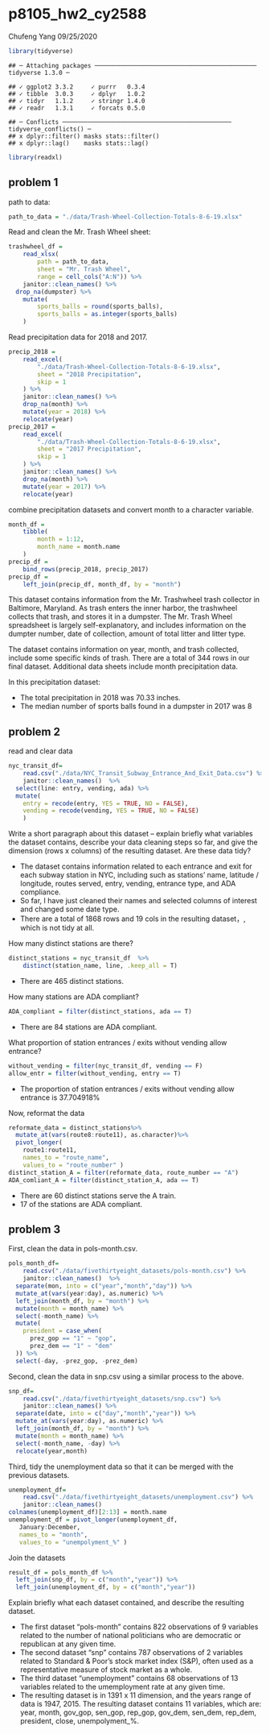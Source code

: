 p8105\_hw2\_cy2588
================
Chufeng Yang
09/25/2020

``` r
library(tidyverse)
```

    ## ─ Attaching packages ───────────────────────────────────────────── tidyverse 1.3.0 ─

    ## ✓ ggplot2 3.3.2     ✓ purrr   0.3.4
    ## ✓ tibble  3.0.3     ✓ dplyr   1.0.2
    ## ✓ tidyr   1.1.2     ✓ stringr 1.4.0
    ## ✓ readr   1.3.1     ✓ forcats 0.5.0

    ## ─ Conflicts ─────────────────────────────────────────────── tidyverse_conflicts() ─
    ## x dplyr::filter() masks stats::filter()
    ## x dplyr::lag()    masks stats::lag()

``` r
library(readxl)
```

## problem 1

path to data:

``` r
path_to_data = "./data/Trash-Wheel-Collection-Totals-8-6-19.xlsx"
```

Read and clean the Mr. Trash Wheel sheet:

``` r
trashwheel_df = 
    read_xlsx(
        path = path_to_data,
        sheet = "Mr. Trash Wheel",
        range = cell_cols("A:N")) %>% 
    janitor::clean_names() %>% 
  drop_na(dumpster) %>% 
    mutate(
        sports_balls = round(sports_balls),
        sports_balls = as.integer(sports_balls)
    )
```

Read precipitation data for 2018 and 2017.

``` r
precip_2018 = 
    read_excel(
        "./data/Trash-Wheel-Collection-Totals-8-6-19.xlsx",
        sheet = "2018 Precipitation",
        skip = 1
    ) %>% 
    janitor::clean_names() %>% 
    drop_na(month) %>% 
    mutate(year = 2018) %>% 
    relocate(year)
precip_2017 = 
    read_excel(
        "./data/Trash-Wheel-Collection-Totals-8-6-19.xlsx",
        sheet = "2017 Precipitation",
        skip = 1
    ) %>% 
    janitor::clean_names() %>% 
    drop_na(month) %>% 
    mutate(year = 2017) %>% 
    relocate(year)
```

combine precipitation datasets and convert month to a character
variable.

``` r
month_df = 
    tibble(
        month = 1:12,
        month_name = month.name
    )
precip_df = 
    bind_rows(precip_2018, precip_2017)
precip_df =
    left_join(precip_df, month_df, by = "month")
```

This dataset contains information from the Mr. Trashwheel trash
collector in Baltimore, Maryland. As trash enters the inner harbor, the
trashwheel collects that trash, and stores it in a dumpster. The
Mr. Trash Wheel spreadsheet is largely self-explanatory, and includes
information on the dumpter number, date of collection, amount of total
litter and litter type.

The dataset contains information on year, month, and trash collected,
include some specific kinds of trash. There are a total of 344 rows in
our final dataset. Additional data sheets include month precipitation
data.

In this precipitation dataset:

  - The total precipitation in 2018 was 70.33 inches.  
  - The median number of sports balls found in a dumpster in 2017 was 8

## problem 2

read and clear data

``` r
nyc_transit_df= 
    read.csv("./data/NYC_Transit_Subway_Entrance_And_Exit_Data.csv") %>% 
    janitor::clean_names()  %>% 
  select(line: entry, vending, ada) %>% 
  mutate(
    entry = recode(entry, YES = TRUE, NO = FALSE),
    vending = recode(vending, YES = TRUE, NO = FALSE)
    )
```

Write a short paragraph about this dataset – explain briefly what
variables the dataset contains, describe your data cleaning steps so
far, and give the dimension (rows x columns) of the resulting dataset.
Are these data tidy?

  - The dataset contains information related to each entrance and exit
    for each subway station in NYC, including such as stations’ name,
    latitude / longitude, routes served, entry, vending, entrance type,
    and ADA compliance.  
  - So far, I have just cleaned their names and selected columns of
    interest and changed some date type.  
  - There are a total of 1868 rows and 19 cols in the resulting
    dataset，, which is not tidy at all.

How many distinct stations are there?

``` r
distinct_stations = nyc_transit_df  %>% 
    distinct(station_name, line, .keep_all = T)
```

  - There are 465 distinct stations.

How many stations are ADA compliant?

``` r
ADA_compliant = filter(distinct_stations, ada == T)
```

  - There are 84 stations are ADA compliant.

What proportion of station entrances / exits without vending allow
entrance?

``` r
without_vending = filter(nyc_transit_df, vending == F)
allow_entr = filter(without_vending, entry == T)
```

  - The proportion of station entrances / exits without vending allow
    entrance is 37.704918%

Now, reformat the data

``` r
reformate_data = distinct_stations%>% 
  mutate_at(vars(route8:route11), as.character)%>%
  pivot_longer(
    route1:route11,
    names_to = "route_name",
    values_to = "route_number" )
distinct_station_A = filter(reformate_data, route_number == "A")
ADA_comliant_A = filter(distinct_station_A, ada == T)
```

  - There are 60 distinct stations serve the A train.  
  - 17 of the stations are ADA compliant.

## problem 3

First, clean the data in pols-month.csv.

``` r
pols_month_df= 
    read.csv("./data/fivethirtyeight_datasets/pols-month.csv") %>% 
    janitor::clean_names()  %>% 
  separate(mon, into = c("year","month","day")) %>%
  mutate_at(vars(year:day), as.numeric) %>%
  left_join(month_df, by = "month") %>%
  mutate(month = month_name) %>%
  select(-month_name) %>%
  mutate(
    president = case_when(
      prez_gop == "1" ~ "gop",
      prez_dem == "1" ~ "dem"
  )) %>% 
  select(-day, -prez_gop, -prez_dem)
```

Second, clean the data in snp.csv using a similar process to the above.

``` r
snp_df= 
    read.csv("./data/fivethirtyeight_datasets/snp.csv") %>% 
    janitor::clean_names() %>% 
  separate(date, into = c("day","month","year")) %>%
  mutate_at(vars(year:day), as.numeric) %>%
  left_join(month_df, by = "month") %>%
  mutate(month = month_name) %>%
  select(-month_name, -day) %>%
  relocate(year,month)
```

Third, tidy the unemployment data so that it can be merged with the
previous datasets.

``` r
unemployment_df= 
    read.csv("./data/fivethirtyeight_datasets/unemployment.csv") %>% 
    janitor::clean_names() 
colnames(unemployment_df)[2:13] = month.name
unemployment_df = pivot_longer(unemployment_df,
   January:December,
   names_to = "month",
   values_to = "unempolyment_%" )
```

Join the datasets

``` r
result_df = pols_month_df %>%
  left_join(snp_df, by = c("month","year")) %>%
  left_join(unemployment_df, by = c("month","year"))
```

Explain briefly what each dataset contained, and describe the resulting
dataset.

  - The first dataset “pols-month” contains 822 observations of 9
    variables related to the number of national politicians who are
    democratic or republican at any given time.  
  - The second dataset “snp” contains 787 observations of 2 variables
    related to Standard & Poor’s stock market index (S\&P), often used
    as a representative measure of stock market as a whole.  
  - The third dataset “unemployment” contains 68 observations of 13
    variables related to the umemployment rate at any given time.  
  - The resulting dataset is in 1391 x 11 dimension, and the years range
    of data is 1947, 2015. The resulting dataset contains 11 variables,
    which are: year, month, gov\_gop, sen\_gop, rep\_gop, gov\_dem,
    sen\_dem, rep\_dem, president, close, unempolyment\_%.
